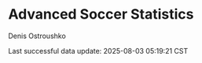 # Advanced Soccer Statistics
Denis Ostroushko

<!-- gfm -->

Last successful data update: 2025-08-03 05:19:21 CST
